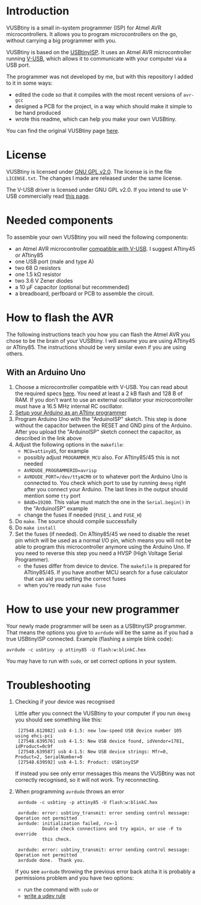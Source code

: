 # Introduction

VUSBtiny is a small in-system programmer (ISP) for Atmel AVR microcontrollers. It allows you to program microcontrollers on the go, without carrying a big programmer with you.

VUSBtiny is based on the [USBtinyISP](https://learn.adafruit.com/usbtinyisp). It uses an Atmel AVR microcontroller running [V-USB](https://www.obdev.at/products/vusb/index.html), which allows it to communicate with your computer via a USB port.

The programmer was not developed by me, but with this repository I added to it in some ways:

- edited the code so that it compiles with the most recent versions of `avr-gcc`
- designed a PCB for the project, in a way which should make it simple to be hand produced
- wrote this readme, which can help you make your own VUSBtiny.

You can find the original VUSBtiny page [here](http://www.simpleavr.com/avr/vusbtiny).


# License

VUSBtiny is licensed under [GNU GPL v2.0](http://choosealicense.com/licenses/gpl-2.0/). The license is in the file `LICENSE.txt`. The changes I made are released under the same license.

The V-USB driver is licensed under GNU GPL v2.0. If you intend to use V-USB commercially read [this page](https://www.obdev.at/products/vusb/license.html).


# Needed components

To assemble your own VUSBtiny you will need the following components:

- an Atmel AVR microcontroller [compatible with V-USB](https://www.obdev.at/products/vusb/index.html). I suggest ATtiny45 or ATtiny85
- one USB port (male and type A)
- two 68 Ω resistors
- one 1.5 kΩ resistor
- two 3.6 V Zener diodes
- a 10 μF capacitor (optional but recommended)
- a breadboard, perfboard or PCB to assemble the circuit.


# How to flash the AVR

The following instructions teach you how you can flash the Atmel AVR you chose to be the brain of your VUSBtiny. I will assume you are using ATtiny45 or ATtiny85. The instructions should be very similar even if you are using others.

## With an Arduino Uno

1. Choose a microcontroller compatible with V-USB. You can read about the required specs [here](https://www.obdev.at/products/vusb/). You need at least a 2 kB flash and 128 B of RAM. If you don't want to use an external oscillator your microcontroller must have a 16.5 MHz internal RC oscillator.
1. [Setup your Arduino as an ATtiny programmer](http://highlowtech.org/?p=1695)
1. Program Arduino Uno with the "ArduinoISP" sketch. This step is done without the capacitor between the RESET and GND pins of the Arduino. After you upload the "ArduinoISP" sketch connect the capacitor, as described in the link above
1. Adjust the following options in the `makefile`:
    - `MCU=attiny85`, for example
    - possibly adjust `PROGRAMMER_MCU` also. For ATtiny85/45 this is not needed
    - `AVRDUDE_PROGRAMMERID=avrisp`
    - `AVRDUDE_PORT=/dev/ttyACM0` or to whatever port the Arduino Uno is connected to. You check which port to use by running `dmesg` right after you connect your Arduino. The last lines in the output should mention some `tty` port
    - `BAUD=19200`. This value must match the one in the `Serial.begin()` in the "ArduinoISP" example
    - change the fuses if needed (`FUSE_L` and `FUSE_H`)
1. Do `make`. The source should compile successfully
1. Do `make install`
1. Set the fuses (if needed). On ATtiny85/45 we need to disable the reset pin which will be used as a normal I/O pin, which means you will not be able to program this microcontroller anymore using the Arduino Uno. If you need to reverse this step you need a HVSP (High Voltage Serial Programmer).
    - the fuses differ from device to device. The `makefile` is prepared for ATtiny85/45. If you have another MCU search for a fuse calculator that can aid you setting the correct fuses
    - when you're ready run `make fuse`


# How to use your new programmer

Your newly made programmer will be seen as a USBtinyISP programmer. That means the options you give to `avrdude` will be the same as if you had a true USBtinyISP connected. Example (flashing a simple blink code):

	avrdude -c usbtiny -p attiny85 -U flash:w:blinkC.hex

You may have to run with `sudo`, or set correct options in your system.


# Troubleshooting

1. Checking if your device was recognised

	Little after you connect the VUSBtiny to your computer if you run `dmesg` you should see something like this:

		[27548.612082] usb 4-1.5: new low-speed USB device number 105 using ehci-pci
		[27548.639576] usb 4-1.5: New USB device found, idVendor=1781, idProduct=0c9f
		[27548.639587] usb 4-1.5: New USB device strings: Mfr=0, Product=2, SerialNumber=0
		[27548.639592] usb 4-1.5: Product: USBtinyISP

	If instead you see only error messages this means the VUSBtiny was not correctly recognised, so it will not work. Try reconnecting.


2. When programming `avrdude` throws an error

		avrdude -c usbtiny -p attiny85 -U flash:w:blinkC.hex
	
		avrdude: error: usbtiny_transmit: error sending control message: Operation not permitted
		avrdude: initialization failed, rc=-1
		         Double check connections and try again, or use -F to override
		         this check.
	
		avrdude: error: usbtiny_transmit: error sending control message: Operation not permitted
		avrdude done.  Thank you.

	If you see `avrdude` throwing the previous error back atcha it is probably a permissions problem and you have two options:

	- run the command with `sudo` or
	- [write a udev rule](https://mightyohm.com/blog/2010/03/run-avrdude-without-root-privs-in-ubuntu/)
